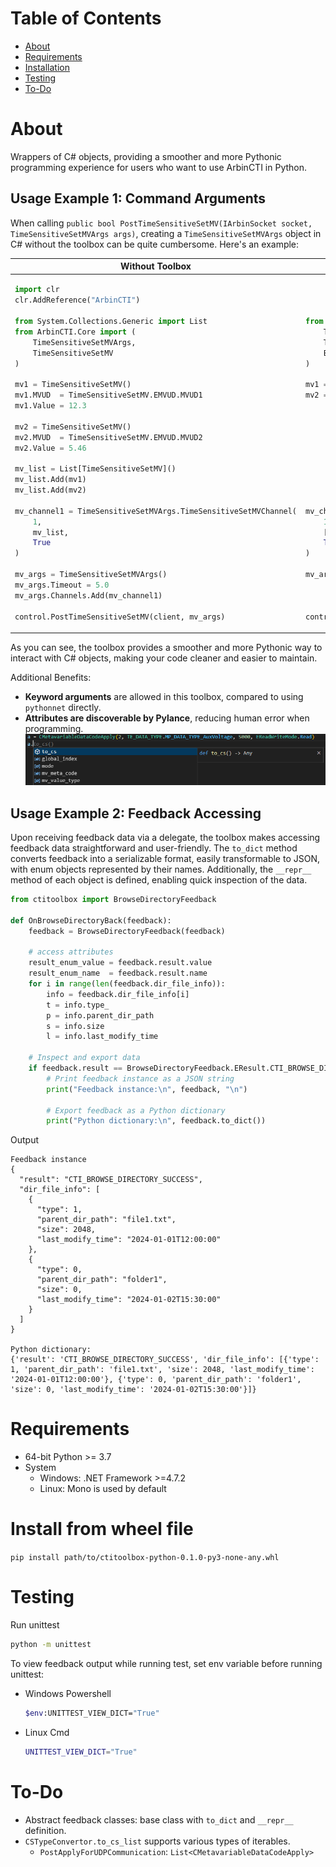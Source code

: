 # Table of Contents
- [About](#about)
- [Requirements](#requirements)
- [Installation](#install-from-wheel-file)
- [Testing](#testing)
- [To-Do](#todo)

# About
Wrappers of C# objects, providing a smoother and more Pythonic programming experience for users who want to use ArbinCTI in Python.

## Usage Example 1: Command Arguments
When calling `public bool PostTimeSensitiveSetMV(IArbinSocket socket, TimeSensitiveSetMVArgs args)`, creating a `TimeSensitiveSetMVArgs` object in C# without the toolbox can be quite cumbersome. Here's an example:

<table>
<thead>
<tr>
<th>Without Toolbox</th>
<th>With Toolbox</th>
</tr>
</thead>
<tbody>
<tr>
<td style="vertical-align: top;">

```python
import clr
clr.AddReference("ArbinCTI")

from System.Collections.Generic import List
from ArbinCTI.Core import (
    TimeSensitiveSetMVArgs, 
    TimeSensitiveSetMV
)

mv1 = TimeSensitiveSetMV()
mv1.MVUD  = TimeSensitiveSetMV.EMVUD.MVUD1
mv1.Value = 12.3

mv2 = TimeSensitiveSetMV()
mv2.MVUD  = TimeSensitiveSetMV.EMVUD.MVUD2
mv2.Value = 5.46

mv_list = List[TimeSensitiveSetMV]()
mv_list.Add(mv1)
mv_list.Add(mv2)

mv_channel1 = TimeSensitiveSetMVArgs.TimeSensitiveSetMVChannel(
    1,
    mv_list, 
    True
)

mv_args = TimeSensitiveSetMVArgs()
mv_args.Timeout = 5.0
mv_args.Channels.Add(mv_channel1)

control.PostTimeSensitiveSetMV(client, mv_args)
```

</td>
<td style="vertical-align: top;">

```python



from ctitoolbox import (
    TimeSensitiveSetMVArgs,
    TimeSensitiveSetMV,
    EMVUD
)

mv1 = TimeSensitiveSetMV(EMVUD.MVUD1, 12.3)
mv2 = TimeSensitiveSetMV(EMVUD.MVUD2, 4.56)










mv_channel1 = TimeSensitiveSetMVArgs.TimeSensitiveSetMVChannel(
    1, 
    [mv1, mv2], 
    True
)

mv_args = TimeSensitiveSetMVArgs(5.0, [mv_channel1])



control.PostTimeSensitiveSetMV(client, mv_args.to_cs())
```

</td>
</tr>
</tbody>
</table>



As you can see, the toolbox provides a smoother and more Pythonic way to interact with C# objects, making your code cleaner and easier to maintain.

Additional Benefits:
- **Keyword arguments** are allowed in this toolbox, compared to using `pythonnet` directly. 
- **Attributes are discoverable by Pylance**, reducing human error when programming. \
    ![](resource/pylance.png)

## Usage Example 2: Feedback Accessing
Upon receiving feedback data via a delegate, the toolbox makes accessing feedback data straightforward and user-friendly. The `to_dict` method converts feedback into a serializable format, easily transformable to JSON, with enum objects represented by their names. Additionally, the `__repr__` method of each object is defined, enabling quick inspection of the data.

<!-- ### Without Toolbox
```python
from ArbinCTI.Core import ArbinCommandBrowseDirectoryFeed

def OnBrowseDirectoryBack(feedback):
    if feedback.Result == ArbinCommandBrowseDirectoryFeed.BROWSE_DIRECTORY_RESULT.CTI_BROWSE_DIRECTORY_SUCCESS:


``` 

### With Toolbox -->
```python
from ctitoolbox import BrowseDirectoryFeedback

def OnBrowseDirectoryBack(feedback):
    feedback = BrowseDirectoryFeedback(feedback)

    # access attributes
    result_enum_value = feedback.result.value
    result_enum_name  = feedback.result.name
    for i in range(len(feedback.dir_file_info)):
        info = feedback.dir_file_info[i]
        t = info.type_
        p = info.parent_dir_path
        s = info.size
        l = info.last_modify_time

    # Inspect and export data
    if feedback.result == BrowseDirectoryFeedback.EResult.CTI_BROWSE_DIRECTORY_SUCCESS:
        # Print feedback instance as a JSON string
        print("Feedback instance:\n", feedback, "\n") 
        
        # Export feedback as a Python dictionary
        print("Python dictionary:\n", feedback.to_dict())
```

Output
```
Feedback instance
{
  "result": "CTI_BROWSE_DIRECTORY_SUCCESS",
  "dir_file_info": [
    {
      "type": 1,
      "parent_dir_path": "file1.txt",
      "size": 2048,
      "last_modify_time": "2024-01-01T12:00:00"
    },
    {
      "type": 0,
      "parent_dir_path": "folder1",
      "size": 0,
      "last_modify_time": "2024-01-02T15:30:00"
    }
  ]
}

Python dictionary: 
{'result': 'CTI_BROWSE_DIRECTORY_SUCCESS', 'dir_file_info': [{'type': 1, 'parent_dir_path': 'file1.txt', 'size': 2048, 'last_modify_time': '2024-01-01T12:00:00'}, {'type': 0, 'parent_dir_path': 'folder1', 'size': 0, 'last_modify_time': '2024-01-02T15:30:00'}]}
```



# Requirements
- 64-bit Python >= 3.7
- System
    - Windows: .NET Framework >=4.7.2
    - Linux: Mono is used by default

# Install from wheel file
`pip install path/to/ctitoolbox-python-0.1.0-py3-none-any.whl`

# Testing
Run unittest
```sh
python -m unittest
```

To view feedback output while running test, set env variable before running unittest:
- Windows Powershell
    ```sh
    $env:UNITTEST_VIEW_DICT="True"
    ```
- Linux Cmd
    ```sh
    UNITTEST_VIEW_DICT="True"
    ```

# To-Do
- Abstract feedback classes: base class with `to_dict` and `__repr__` definition.
- `CSTypeConvertor.to_cs_list` supports various types of iterables.
    - `PostApplyForUDPCommunication`: `List<CMetavariableDataCodeApply>`

